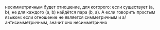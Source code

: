 несимметричным будет отношение, для которого: если существует (a, b), не для каждого (a, b) найдётся пара (b, a). А если говорить простым языком: если отношение не является симметричным и а/антисимметричным, значит оно несимметрично